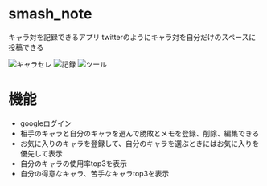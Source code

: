# smash_note
キャラ対を記録できるアプリ
twitterのようにキャラ対を自分だけのスペースに投稿できる

![キャラセレ](https://github.com/mizugame634978/smash_note/assets/83535489/548d583f-3970-4c19-aad0-c8d3991eac76)
![記録](https://github.com/mizugame634978/smash_note/assets/83535489/63cb5691-5415-4d98-bc57-4026c0e9872d)
![ツール](https://github.com/mizugame634978/smash_note/assets/83535489/5c5e2684-39cd-4c2d-869b-bb1bf10c83fd)


# 機能
- googleログイン
- 相手のキャラと自分のキャラを選んで勝敗とメモを登録、削除、編集できる
- お気に入りのキャラを登録して、自分のキャラを選ぶときにはお気に入りを優先して表示
- 自分のキャラの使用率top3を表示
- 自分の得意なキャラ、苦手なキャラtop3を表示

